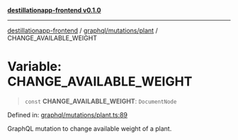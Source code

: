 [**destillationapp-frontend v0.1.0**](../../../../README.md)

***

[destillationapp-frontend](../../../../modules.md) / [graphql/mutations/plant](../README.md) / CHANGE\_AVAILABLE\_WEIGHT

# Variable: CHANGE\_AVAILABLE\_WEIGHT

> `const` **CHANGE\_AVAILABLE\_WEIGHT**: `DocumentNode`

Defined in: [graphql/mutations/plant.ts:89](https://github.com/DestillApp/main/blob/ec2df52a50a22efb35f12a0243274f6d03fbca52/frontend/src/graphql/mutations/plant.ts#L89)

GraphQL mutation to change available weight of a plant.

